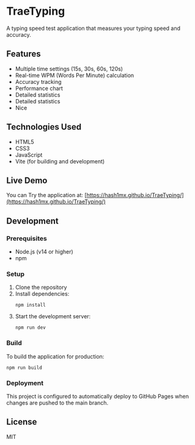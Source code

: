 # TraeTyping

A typing speed test application that measures your typing speed and accuracy.

## Features

- Multiple time settings (15s, 30s, 60s, 120s)
- Real-time WPM (Words Per Minute) calculation
- Accuracy tracking
- Performance chart
- Detailed statistics
- Detailed statistics
- Nice
## Technologies Used

- HTML5
- CSS3
- JavaScript
- Vite (for building and development)

## Live Demo

You can Try the application at: [https://hash1mx.github.io/TraeTyping/](https://hash1mx.github.io/TraeTyping/)


## Development

### Prerequisites

- Node.js (v14 or higher)
- npm

### Setup

1. Clone the repository
2. Install dependencies:
   ```
   npm install
   ```
3. Start the development server:
   ```
   npm run dev
   ```

### Build

To build the application for production:

```
npm run build
```

### Deployment

This project is configured to automatically deploy to GitHub Pages when changes are pushed to the main branch.

## License

MIT
